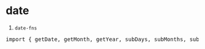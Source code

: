 


date
====

1. `date-fns`
<pre>
import { getDate, getMonth, getYear, subDays, subMonths, subYears } from 'date-fns';

</pre>
